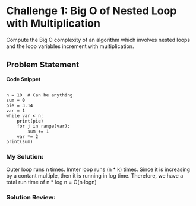 # Challenge 1: Big O of Nested Loop with Multiplication
Compute the Big O complexity of an algorithm which involves nested loops and the loop variables increment with multiplication.

## Problem Statement
**Code Snippet**
```

n = 10  # Can be anything
sum = 0
pie = 3.14
var = 1
while var < n:
    print(pie)
    for j in range(var):
        sum += 1
    var *= 2
print(sum)

```

### My Solution:
Outer loop runs n times. Innter loop runs (n * k) times. Since it is increasing by a contant multiple, then it is running in log time. Therefore, we have a total run time of n * log n = O(n⋅logn)

### Solution Review:


